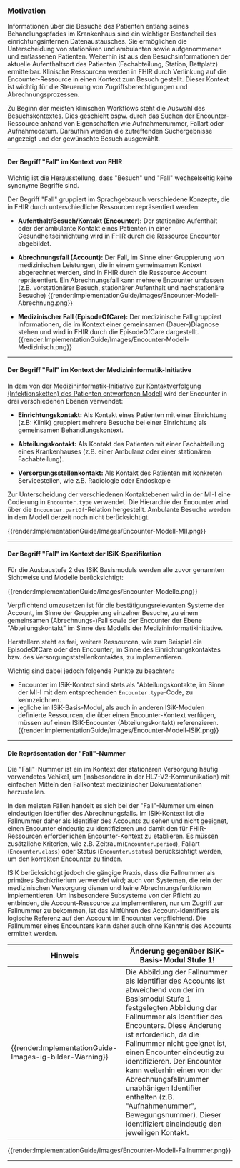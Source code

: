 ### Motivation

Informationen über die Besuche des Patienten entlang seines Behandlungspfades im Krankenhaus sind ein wichtiger Bestandteil des einrichtungsinternen Datenaustausches.
Sie ermöglichen die Unterscheidung von stationären und ambulanten sowie aufgenommenen und entlassenen Patienten.
Weiterhin ist aus den Besuchsinformationen der aktuelle Aufenthaltsort des Patienten (Fachabteilung, Station, Bettplatz) ermittelbar.
Klinische Ressourcen werden in FHIR durch Verlinkung auf die Encounter-Ressource in einen Kontext zum Besuch gestellt. Dieser Kontext ist wichtig für die Steuerung von Zugriffsberechtigungen und Abrechnungsprozessen.


Zu Beginn der meisten klinischen Workflows steht die Auswahl des Besuchskontextes. Dies geschieht bspw. durch das Suchen der Encounter-Ressource anhand von Eigenschaften wie Aufnahmenummer, Fallart oder Aufnahmedatum. Daraufhin werden die zutreffenden Suchergebnisse angezeigt und der gewünschte Besuch ausgewählt.

---

#### Der Begriff "Fall" im Kontext von FHIR

Wichtig ist die Herausstellung, dass "Besuch" und "Fall" wechselseitig keine synonyme Begriffe sind. 

Der Begriff "Fall" gruppiert im Sprachgebrauch verschiedene Konzepte, die in FHIR durch unterschiedliche Ressourcen repräsentiert werden:

* **Aufenthalt/Besuch/Kontakt (Encounter):**
Der stationäre Aufenthalt oder der ambulante Kontakt eines Patienten in einer Gesundheitseinrichtung wird in FHIR durch die Ressource Encounter abgebildet.

* **Abrechnungsfall (Account):**
Der Fall, im Sinne einer Gruppierung von medizinischen Leistungen, die in einem gemeinsamen Kontext abgerechnet werden, sind in FHIR durch die Ressource Account repräsentiert. Ein Abrechnungsfall kann mehrere Encounter umfassen (z.B. vorstationärer Besuch, stationärer Aufenthalt und nachstationäre Besuche)
{{render:ImplementationGuide/Images/Encounter-Modell-Abrechnung.png}}

* **Medizinischer Fall (EpisodeOfCare):**
Der medizinische Fall gruppiert Informationen, die im Kontext einer gemeinsamen (Dauer-)Diagnose stehen und wird in FHIR durch die EpisodeOfCare dargestellt.
{{render:ImplementationGuide/Images/Encounter-Modell-Medizinisch.png}}

---

#### Der Begriff "Fall" im Kontext der Medizininformatik-Initiative
In dem [von der Medizininformatik-Initiative zur Kontaktverfolgung (Infektionsketten) des Patienten entworfenen Modell](https://simplifier.net/guide/MedizininformatikInitiative-ModulFall-ImplementationGuide/EinfachesAufbaumodell?version=current) wird der Encounter in drei verschiedenen Ebenen verwendet:

* **Einrichtungskontakt:**
Als Kontakt eines Patienten mit einer Einrichtung (z.B: Klinik) gruppiert mehrere Besuche bei einer Einrichtung als gemeinsamen Behandlungskontext.

* **Abteilungskontakt:**
Als Kontakt des Patienten mit einer Fachabteilung eines Krankenhauses (z.B. einer Ambulanz oder einer stationären Fachabteilung).

* **Versorgungsstellenkontakt:**
Als Kontakt des Patienten mit konkreten Servicestellen, wie z.B. Radiologie oder Endoskopie

Zur Unterscheidung der verschiedenen Kontaktebenen wird in der MI-I eine Codierung in `Encounter.type` verwendet. Die Hierarchie der Encounter wird über die `Encounter.partOf`-Relation hergestellt. Ambulante Besuche werden in dem Modell derzeit noch nicht berücksichtigt.

{{render:ImplementationGuide/Images/Encounter-Modell-MII.png}}

---

#### Der Begriff "Fall" im Kontext der ISiK-Spezifikation

Für die Ausbaustufe 2 des ISiK Basismoduls werden alle zuvor genannten Sichtweise und Modelle berücksichtigt:

{{render:ImplementationGuide/Images/Encounter-Modelle.png}}

Verpflichtend umzusetzen ist für die bestätigungsrelevanten Systeme der Account, im Sinne der Gruppierung einzelner Besuche, zu einem gemeinsamen (Abrechnungs-)Fall sowie der Encounter der Ebene "Abteilungskontakt" im Sinne des Modells der Medizininformatikinitiative.

Herstellern steht es frei, weitere Ressourcen, wie zum Beispiel die EpisodeOfCare oder den Encounter, im Sinne des Einrichtungskontaktes bzw. des Versorgungststellenkontaktes, zu implementieren.

Wichtig sind dabei jedoch folgende Punkte zu beachten:

* Encounter im ISiK-Kontext sind stets als "Abteilungskontakte, im Sinne der MI-I mit dem entsprechenden `Encounter.type`-Code, zu kennzeichnen.
* jegliche im ISiK-Basis-Modul, als auch in anderen ISiK-Modulen definierte Ressourcen, die über einen Encounter-Kontext verfügen, müssen auf einen ISiK-Encounter (Abteilungskontakt) referenzieren.
{{render:ImplementationGuide/Images/Encounter-Modell-ISiK.png}}

---

#### Die Repräsentation der "Fall"-Nummer

Die "Fall"-Nummer ist ein im Kontext der stationären Versorgung häufig verwendetes Vehikel, um (insbesondere in der HL7-V2-Kommunikation) mit einfachen Mitteln den Fallkontext medizinischer Dokumentationen herzustellen.

In den meisten Fällen handelt es sich bei der "Fall"-Nummer um einen eindeutigen Identifier des Abrechnungsfalls. 
Im ISiK-Kontext ist die Fallnummer daher als Identifier des Accounts zu sehen und nicht geeignet, einen Encounter eindeutig zu identifizieren und damit den für FHIR-Ressourcen erforderlichen Encounter-Kontext zu etablieren.
Es müssen zusätzliche Kriterien, wie z.B. Zeitraum(`Encounter.period`), Fallart (`Encounter.class`) oder Status (`Encounter.status`) berücksichtigt werden, um den korrekten Encounter zu finden.

ISiK berücksichtigt jedoch die gängige Praxis, dass die Fallnummer als primäres Suchkriterium verwendet wird; auch von Systemen, die rein der medizinischen Versorgung dienen und keine Abrechnungsfunktionen implementieren. 
Um insbesondere Subsysteme von der Pflicht zu entbinden, die Account-Ressource zu implementieren, nur um Zugriff zur Fallnummer zu bekommen, ist das Mitführen des Account-Identifiers als logische Referenz auf den Account im Encounter verpflichtend. Die Fallnummer eines Encounters kann daher auch ohne Kenntnis des Accounts ermittelt werden.

| Hinweis | Änderung gegenüber ISiK-Basis-Modul Stufe 1!|
|---------|---------------------|
| {{render:ImplementationGuide-Images-ig-bilder-Warning}} | Die Abbildung der Fallnummer als Identifier des Accounts ist abweichend von der im Basismodul Stufe 1 festgelegten Abbildung der Fallnummer als Identifier des Encounters. Diese Änderung ist erforderlich, da die Fallnummer nicht geeignet ist, einen Encounter eindeutig zu identifizieren. Der Encounter kann weiterhin einen von der Abrechnungsfallnummer unabhänigen Identifier enthalten (z.B. "Aufnahmenummer", Bewegungsnummer). Dieser identifiziert eineindeutig den jeweiligen Kontakt.|

{{render:ImplementationGuide/Images/Encounter-Modell-Fallnummer.png}}

---

